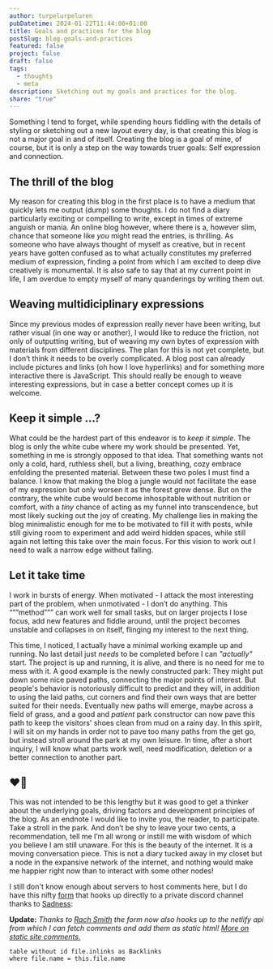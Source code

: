 ```yaml
---
author: turpelurpeluren
pubDatetime: 2024-01-22T11:44:00+01:00
title: Goals and practices for the blog
postSlug: blog-goals-and-practices
featured: false
project: false
draft: false
tags:
  - thoughts
  - meta
description: Sketching out my goals and practices for the blog.
share: "true"
---
```


Something I tend to forget, while spending hours fiddling with the details of styling or sketching out a new layout every day, is that creating this blog is not a major goal in and of itself. Creating the blog is a goal of mine, of course, but it is only a step on the way towards truer goals: Self expression and connection.

## The thrill of the blog
My reason for creating this blog in the first place is to have a medium that quickly lets me output (dump) some thoughts. I do not find a diary particularly exciting or compelling to write, except in times of extreme anguish or mania. An online blog however, where there is a, however slim, chance that someone like *you* might read the entries, is thrilling. As someone who have always thought of myself as creative, but in recent years have gotten confused as to what actually constitutes my preferred medium of expression, finding a point from which I am excited to deep dive creatively is monumental. It is also safe to say that at my current point in life, I am overdue to empty myself of many quanderings by writing them out.

## Weaving multidiciplinary expressions
Since my previous modes of expression really never have been writing, but rather visual (in one way or another), I would like to reduce the friction, not only of outputting writing, but of weaving my own bytes of expression with materials from different disciplines. The plan for this is not yet complete, but I don’t think it needs to be overly complicated. A blog post can already include pictures and links (oh how I love hyperlinks) and for something more interactive there is JavaScript. This should really be enough to weave interesting expressions, but in case a better concept comes up it is welcome.

## Keep it simple …?
What could be the hardest part of this endeavor is to *keep it simple*. The blog is only the white cube where my work should be presented. Yet, something in me is strongly opposed to that idea. That something wants not only a cold, hard, ruthless shell, but a living, breathing, cozy embrace enfolding the presented material. Between these two poles I must find a balance. I know that making the blog a jungle would not facilitate the ease of my expression but only worsen it as the forest grew dense. But on the contrary, the white cube would become inhospitable without nutrition or comfort, with a *tiny* chance of acting as my funnel into transcendence, but most likely sucking out the joy of creating. My challenge lies in making the blog minimalistic enough for me to be motivated to fill it with posts, while still giving room to experiment and add weird hidden spaces, while still again not letting this take over the main focus. For this vision to work out I need to walk a narrow edge without falling.

## Let it take time
I work in bursts of energy. When motivated - I attack the most interesting part of the problem, when unmotivated - I don’t do anything. This “””method””” can work well for small tasks, but on larger projects I lose focus, add new features and fiddle around, until the project becomes unstable and collapses in on itself, flinging my interest to the next thing.

This time, I noticed, I actually have a minimal working example up and running. No last detail just *needs* to be completed before I can *"actually"* start. The project is up and running, it is alive, and there is no need for me to mess with it. A good example is the newly constructed park: They might put down some nice paved paths, connecting the major points of interest. But people's behavior is notoriously difficult to predict and they will, in addition to using the laid paths, cut corners and find their own ways that are better suited for their needs. Eventually new paths will emerge, maybe across a field of grass, and a good and *patient* park constructor can now pave this path to keep the visitors' shoes clean from mud on a rainy day. In this spirit, I will sit on my hands in order not to pave too many paths from the get go, but instead stroll around the park at my own leisure. In time, after a short inquiry, I will know what parts work well, need modification, deletion or a better connection to another part.

## ❤️👾
This was not intended to be this lengthy but it was good to get a thinker about the underlying goals, driving factors and development principles of the blog. As an endnote I would like to invite you, the reader, to participate. Take a stroll in the park. And don’t be shy to leave your two cents, a recommendation, tell me I’m all wrong or instill me with wisdom of which you believe I am still unaware. For this is the beauty of the internet. It is a moving conversation piece. This is not a diary tucked away in my closet but a node in the expansive network of the internet, and nothing would make me happier right now than to interact with some other nodes!

I still don't know enough about servers to host comments here, but I do have this nifty [form](https://sadgrl.online/learn/articles/create-webform-discord) that hooks up directly to a private discord channel thanks to [Sadness](https://sadgrl.online/):

**Update:** *Thanks to [Rach Smith](https://rachsmith.com/static-blog-comments/) the form now also hooks up to the netlify api from which I can fetch comments and add them as static html! [More on static site comments.](https://darekkay.com/blog/static-site-comments/)*

```dataview
table without id file.inlinks as Backlinks
where file.name = this.file.name
```